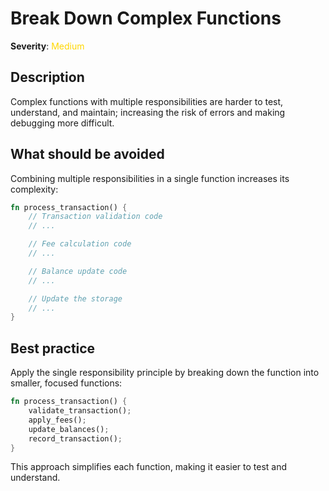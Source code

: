 # Break Down Complex Functions

**Severity**: <span style="color:gold;">Medium</span>

## Description

Complex functions with multiple responsibilities are harder to test, understand, and maintain; increasing the risk of errors and making debugging more difficult.

## What should be avoided

Combining multiple responsibilities in a single function increases its complexity:

```rust
fn process_transaction() {
    // Transaction validation code
    // ...

    // Fee calculation code
    // ...

    // Balance update code
    // ...

    // Update the storage
    // ...
}
```

## Best practice

Apply the single responsibility principle by breaking down the function into smaller, focused functions:

```rust
fn process_transaction() {
    validate_transaction();
    apply_fees();
    update_balances();
    record_transaction();
}
```

This approach simplifies each function, making it easier to test and understand.
